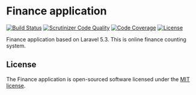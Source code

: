 # Finance application

[![Build Status](https://travis-ci.org/VovikeMS/finance.svg?branch=master)](https://travis-ci.org/VovikeMS/finance)
[![Scrutinizer Code Quality](https://scrutinizer-ci.com/g/VovikeMS/finance/badges/quality-score.png?b=master)](https://scrutinizer-ci.com/g/VovikeMS/finance/?branch=master)
[![Code Coverage](https://scrutinizer-ci.com/g/VovikeMS/finance/badges/coverage.png?b=master)](https://scrutinizer-ci.com/g/VovikeMS/finance/?branch=master)
[![License](https://poser.pugx.org/laravel/framework/license.svg)](https://packagist.org/packages/laravel/framework)

Finance application based on Laravel 5.3. This is online finance counting system.

## License

The Finance application is open-sourced software licensed under the [MIT license](http://opensource.org/licenses/MIT).
